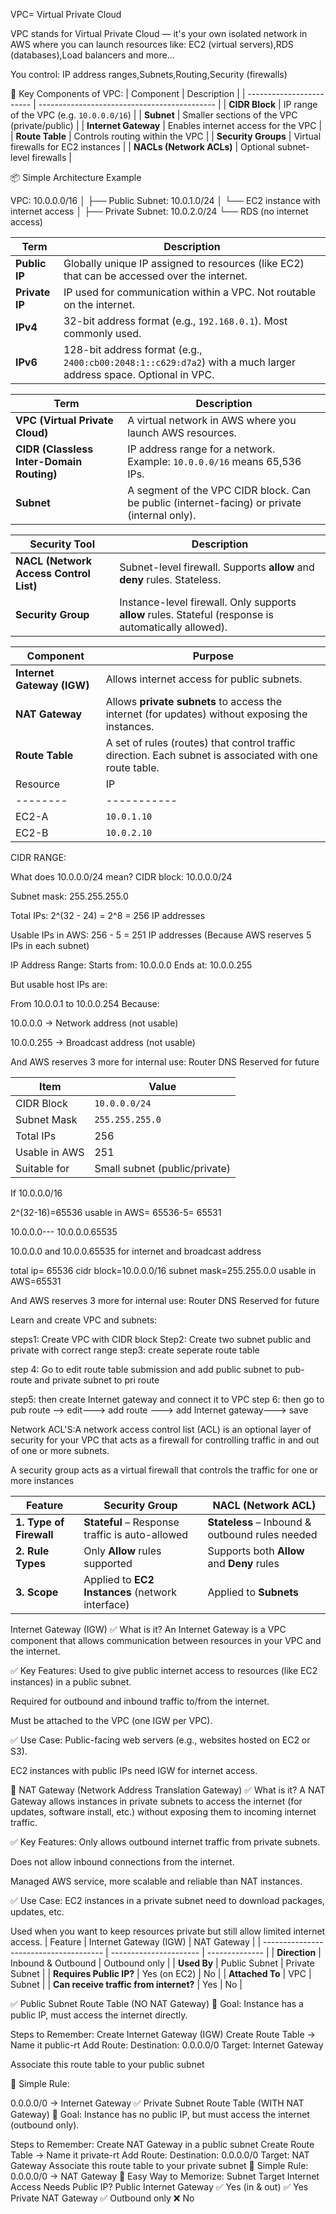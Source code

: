 VPC= Virtual Private Cloud

VPC stands for Virtual Private Cloud — it's your own isolated network in AWS where you can launch resources like:
EC2 (virtual servers),RDS (databases),Load balancers and more...

You control: IP address ranges,Subnets,Routing,Security (firewalls)

🧱 Key Components of VPC:
| Component                | Description                                  |
| ------------------------ | -------------------------------------------- |
| **CIDR Block**           | IP range of the VPC (e.g. `10.0.0.0/16`)     |
| **Subnet**               | Smaller sections of the VPC (private/public) |
| **Internet Gateway**     | Enables internet access for the VPC          |
| **Route Table**          | Controls routing within the VPC              |
| **Security Groups**      | Virtual firewalls for EC2 instances          |
| **NACLs (Network ACLs)** | Optional subnet-level firewalls              |

📦 Simple Architecture Example

VPC: 10.0.0.0/16
│
├── Public Subnet: 10.0.1.0/24
│   └── EC2 instance with internet access
│
├── Private Subnet: 10.0.2.0/24
    └── RDS (no internet access)

| Term           | Description                                                                                                     |
| -------------- | --------------------------------------------------------------------------------------------------------------- |
| **Public IP**  | Globally unique IP assigned to resources (like EC2) that can be accessed over the internet.                     |
| **Private IP** | IP used for communication within a VPC. Not routable on the internet.                                           |
| **IPv4**       | 32-bit address format (e.g., `192.168.0.1`). Most commonly used.                                                |
| **IPv6**       | 128-bit address format (e.g., `2400:cb00:2048:1::c629:d7a2`) with a much larger address space. Optional in VPC. |

| Term                                      | Description                                                                                  |
| ----------------------------------------- | -------------------------------------------------------------------------------------------- |
| **VPC (Virtual Private Cloud)**           | A virtual network in AWS where you launch AWS resources.                                     |
| **CIDR (Classless Inter-Domain Routing)** | IP address range for a network. Example: `10.0.0.0/16` means 65,536 IPs.                     |
| **Subnet**                                | A segment of the VPC CIDR block. Can be public (internet-facing) or private (internal only). |

| Security Tool                          | Description                                                                                           |
| -------------------------------------- | ----------------------------------------------------------------------------------------------------- |
| **NACL (Network Access Control List)** | Subnet-level firewall. Supports **allow** and **deny** rules. Stateless.                              |
| **Security Group**                     | Instance-level firewall. Only supports **allow** rules. Stateful (response is automatically allowed). |

| Component                  | Purpose                                                                                                 |
| -------------------------- | ------------------------------------------------------------------------------------------------------- |
| **Internet Gateway (IGW)** | Allows internet access for public subnets.                                                              |
| **NAT Gateway**            | Allows **private subnets** to access the internet (for updates) without exposing the instances.         |
| **Route Table**            | A set of rules (routes) that control traffic direction. Each subnet is associated with one route table. |
| Resource | IP          | Subnet  | Access                                 |
| -------- | ----------- | ------- | -------------------------------------- |
| EC2-A    | `10.0.1.10` | Public  | Has Public IP, Internet access via IGW |
| EC2-B    | `10.0.2.10` | Private | Uses NAT Gateway for internet access   |

CIDR RANGE:

What does 10.0.0.0/24 mean?
CIDR block: 10.0.0.0/24

Subnet mask: 255.255.255.0

Total IPs:
2^(32 - 24) = 2^8 = 256 IP addresses

Usable IPs in AWS:
256 - 5 = 251 IP addresses
(Because AWS reserves 5 IPs in each subnet)

IP Address Range:
Starts from: 10.0.0.0
Ends at: 10.0.0.255

But usable host IPs are:

From 10.0.0.1 to 10.0.0.254
Because:

10.0.0.0 → Network address (not usable)

10.0.0.255 → Broadcast address (not usable)

And AWS reserves 3 more for internal use:
Router
DNS
Reserved for future

| Item          | Value                         |
| ------------- | ----------------------------- |
| CIDR Block    | `10.0.0.0/24`                 |
| Subnet Mask   | `255.255.255.0`               |
| Total IPs     | 256                           |
| Usable in AWS | 251                           |
| Suitable for  | Small subnet (public/private) |


If 10.0.0.0/16

2^(32-16)=65536
usable in AWS= 65536-5= 65531

10.0.0.0--- 10.0.0.0.65535

10.0.0.0 and 10.0.0.65535 for internet and broadcast address

total ip= 65536
cidr block=10.0.0.0/16
subnet mask=255.255.0.0
usable in AWS=65531

And AWS reserves 3 more for internal use:
Router
DNS
Reserved for future

 Learn and create VPC and subnets:

 steps1: Create VPC with CIDR block
 Step2: Create two subnet public and private with correct range
 step3: create seperate route table 

 step 4: Go to edit route table submission and add public subnet to pub-route
 and private subnet to pri route

step5: then create Internet gateway and connect it to VPC
step 6: then go to pub route --> edit---> add route ---> add Internet gateway---> save

Network ACL'S:A network access control list (ACL) is an optional layer of security for your VPC that acts as a firewall for controlling traffic in and out of one or more subnets.

A security group acts as a virtual firewall that controls the traffic for one or more instances

| Feature                 | **Security Group**                               | **NACL (Network ACL)**                          |
| ----------------------- | ------------------------------------------------ | ----------------------------------------------- |
| **1. Type of Firewall** | **Stateful** – Response traffic is auto-allowed  | **Stateless** – Inbound & outbound rules needed |
| **2. Rule Types**       | Only **Allow** rules supported                   | Supports both **Allow** and **Deny** rules      |
| **3. Scope**            | Applied to **EC2 Instances** (network interface) | Applied to **Subnets**                          |




Internet Gateway (IGW)
✅ What is it?
An Internet Gateway is a VPC component that allows communication between resources in your VPC and the internet.

✅ Key Features:
Used to give public internet access to resources (like EC2 instances) in a public subnet.

Required for outbound and inbound traffic to/from the internet.

Must be attached to the VPC (one IGW per VPC).

✅ Use Case:
Public-facing web servers (e.g., websites hosted on EC2 or S3).

EC2 instances with public IPs need IGW for internet access.

🔁 NAT Gateway (Network Address Translation Gateway)
✅ What is it?
A NAT Gateway allows instances in private subnets to access the internet (for updates, software install, etc.) without exposing them to incoming internet traffic.

✅ Key Features:
Only allows outbound internet traffic from private subnets.

Does not allow inbound connections from the internet.

Managed AWS service, more scalable and reliable than NAT instances.

✅ Use Case:
EC2 instances in a private subnet need to download packages, updates, etc.

Used when you want to keep resources private but still allow limited internet access.
| Feature                                | Internet Gateway (IGW) | NAT Gateway    |
| -------------------------------------- | ---------------------- | -------------- |
| **Direction**                          | Inbound & Outbound     | Outbound only  |
| **Used By**                            | Public Subnet          | Private Subnet |
| **Requires Public IP?**                | Yes (on EC2)           | No             |
| **Attached To**                        | VPC                    | Subnet         |
| **Can receive traffic from internet?** | Yes                    | No             |


✅ Public Subnet Route Table (NO NAT Gateway)
📝 Goal: Instance has a public IP, must access the internet directly.

Steps to Remember:
Create Internet Gateway (IGW)
Create Route Table → Name it public-rt
Add Route:
Destination: 0.0.0.0/0
Target: Internet Gateway

Associate this route table to your public subnet

🔁 Simple Rule:

0.0.0.0/0 → Internet Gateway
✅ Private Subnet Route Table (WITH NAT Gateway)
📝 Goal: Instance has no public IP, but must access the internet (outbound only).

Steps to Remember:
Create NAT Gateway in a public subnet
Create Route Table → Name it private-rt
Add Route:
Destination: 0.0.0.0/0
Target: NAT Gateway
Associate this route table to your private subnet
🔁 Simple Rule:
0.0.0.0/0 → NAT Gateway
🧠 Easy Way to Memorize:
Subnet	Target	Internet Access	Needs Public IP?
Public	Internet Gateway	✅ Yes (in & out)	✅ Yes
Private	NAT Gateway	✅ Outbound only	❌ No

